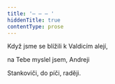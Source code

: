 ```yaml
---
title: '– – – '
hiddenTitle: true
contentType: prose
---
```


Když jsme se blížili k Valdicím alejí,

na Tebe myslel jsem, Andreji

Stankoviči, do píči, raději.
